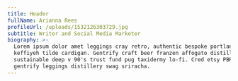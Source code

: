 ```yaml
---
title: Header
fullName: Arianna Rees
profileUrl: /uploads/1532126303729.jpg
subtitle: Writer and Social Media Marketer
biography: >-
  Lorem ipsum dolor amet leggings cray retro, authentic bespoke portland celiac
  keffiyeh tilde cardigan. Gentrify craft beer franzen affogato distillery lomo
  sustainable deep v 90's trust fund pug taxidermy lo-fi. Cred etsy PBR&B, YOLO
  gentrify leggings distillery swag sriracha.
---
```


